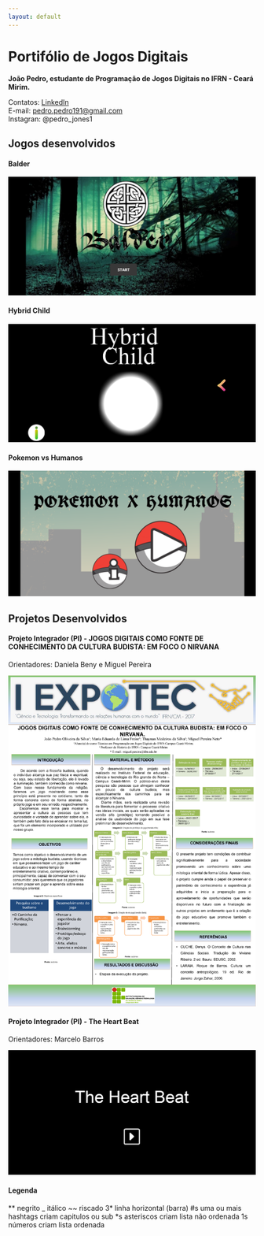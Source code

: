 ```yaml
---
layout: default
---
```

# Portifólio de Jogos Digitais

__João Pedro, estudante de Programação de Jogos Digitais no IFRN - Ceará Mirim.__ 

Contatos:
[LinkedIn](https://www.linkedin.com/in/jo%C3%A3o-pedro-85441294/)  
E-mail: pedro.pedro191@gmail.com  
Instagran: @pedro_jones1

## Jogos desenvolvidos

#### Balder
[![](Balder.png)](https://bixcoito.github.io/Balder/)

#### Hybrid Child
[![](HC.png)](https://maathps.github.io/HC/)

#### Pokemon vs Humanos
[![](Pokemon.png)](https://bixcoito.github.io/Pokemon/)


## Projetos Desenvolvidos

#### Projeto Integrador (PI) - JOGOS DIGITAIS COMO FONTE DE CONHECIMENTO DA CULTURA BUDISTA: EM FOCO O NIRVANA
Orientadores: Daniela Beny e Miguel Pereira

[![](ban.png)](https://drive.google.com/open?id=0ByTqdVG3Df99LVRmdm84aVJxa1h6TTBXWTJFM2V0bWJBc2Nz)

#### Projeto Integrador (PI) - The Heart Beat
Orientadores: Marcelo Barros

[![](THB.png)](https://bixcoito.github.io/TheHeartBeat/)

#### Legenda

** negrito
_ itálico
~~ riscado
3* linha horizontal (barra)
#s uma ou mais hashtags criam capitulos ou sub
*s asteriscos criam lista não ordenada
1s números criam lista ordenada
